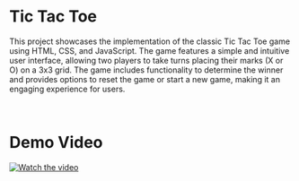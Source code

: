 # Tic Tac Toe

<p>This project showcases the implementation of the classic Tic Tac Toe game using HTML, CSS, and JavaScript. The game features a simple and intuitive user interface, allowing two players to take turns placing their marks (X or O) on a 3x3 grid. The game includes functionality to determine the winner and provides options to reset the game or start a new game, making it an engaging experience for users.</p>
<br>

# Demo Video

[![Watch the video](https://github.com/user-attachments/assets/b8e4cfc0-784b-47b6-a80f-69e7856b45f7)](https://github.com/user-attachments/assets/67eab37d-5775-4004-b605-5a6b6632b5c6)
